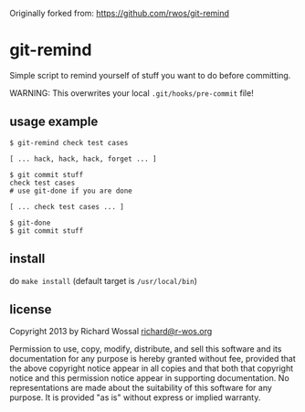 Originally forked from: https://github.com/rwos/git-remind

git-remind
==========

Simple script to remind yourself of stuff you want to do before committing.

WARNING: This overwrites your local `.git/hooks/pre-commit` file!

usage example
-------------

    $ git-remind check test cases

    [ ... hack, hack, hack, forget ... ]

    $ git commit stuff
    check test cases
    # use git-done if you are done

    [ ... check test cases ... ]

    $ git-done
    $ git commit stuff

install
-------

  do `make install`
  (default target is `/usr/local/bin`)

license
-------

Copyright 2013 by Richard Wossal <richard@r-wos.org>

Permission to use, copy, modify, distribute, and sell this software
and its documentation for any purpose is hereby granted without fee,
provided that the above copyright notice appear in all copies and
that both that copyright notice and this permission notice appear in
supporting documentation.  No representations are made about the
suitability of this software for any purpose.  It is provided "as
is" without express or implied warranty.

